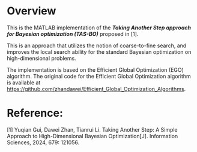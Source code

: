 # Overview

This is the MATLAB implementation of the ***Taking Another Step approach for Bayesian optimization (TAS-BO)*** proposed in [1].  

This is an approach that utilizes the notion of coarse-to-fine search,  and improves the local search ability for the standard Bayesian optimization on high-dimensional problems. 

The implementation is based on the Efficient Global Optimization (EGO) algorithm. The original code for the Efficient Global Optimization algorithm is available at https://github.com/zhandawei/Efficient_Global_Optimization_Algorithms. 

# Reference:

[1] Yuqian Gui, Dawei Zhan, Tianrui Li. Taking Another Step: A Simple Approach to High-Dimensional Bayesian Optimization[J]. Information Sciences, 2024, 679: 121056.

